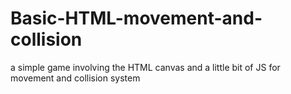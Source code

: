 # Basic-HTML-movement-and-collision
a simple game involving the HTML canvas and a little bit of JS for movement and collision system
